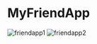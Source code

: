 # MyFriendApp
![friendapp1](https://user-images.githubusercontent.com/107418303/228104154-ee6b49d8-df50-4050-a85d-3cf86cb430ae.jpeg)
![friendapp2](https://user-images.githubusercontent.com/107418303/228104170-cc90ddb4-c15e-4222-b307-c12f57796afe.jpeg)
